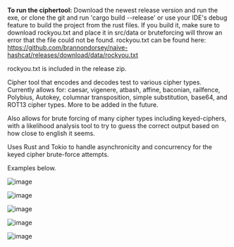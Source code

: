 **To run the ciphertool:**
Download the newest release version and run the exe, or clone the git and run 'cargo build --release' or use your IDE's debug feature to build the project from the rust files. If you build it, make sure to download rockyou.txt and place it in src/data or bruteforcing will throw an error that the file could not be found. rockyou.txt can be found here: 
https://github.com/brannondorsey/naive-hashcat/releases/download/data/rockyou.txt

rockyou.txt is included in the release zip.

Cipher tool that encodes and decodes test to various cipher types. 
Currently allows for: 
caesar, vigenere, atbash, affine, baconian, railfence, Polybius, Autokey, columnar transposition, simple substitution, base64, and ROT13 cipher types. More to be added in the future.

Also allows for brute forcing of many cipher types including keyed-ciphers, with a likelihood analysis tool to try to guess the correct output based on how close to english it seems. 

Uses Rust and Tokio to handle asynchronicity and concurrency for the keyed cipher brute-force attempts.

Examples below.

![image](https://github.com/LaineySG/cipher_toy/assets/106799436/02924af8-f9e2-4f0b-8521-a1f8314e2ec2)

![image](https://github.com/LaineySG/cipher_toy/assets/106799436/e02cf2f9-e190-4e88-9837-477f72aa5dbf)

![image](https://github.com/LaineySG/cipher_toy/assets/106799436/2d7d7389-fed3-4f51-aa5c-59df4b47ba13)

![image](https://github.com/LaineySG/cipher_toy/assets/106799436/29498ff7-dbd9-4342-a502-47b0ae13b20d)

![image](https://github.com/LaineySG/cipher_toy/assets/106799436/8c1163b7-7dd5-4fc3-aa46-e758f51eadf6)
